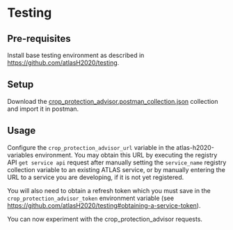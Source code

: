 
# Testing

## Pre-requisites
Install base testing environment as described in https://github.com/atlasH2020/testing.

## Setup
Download the [crop_protection_advisor.postman_collection.json](./crop_protection_advisor.postman_collection.json) collection and import it in postman.

## Usage
Configure the `crop_protection_advisor_url` variable in the atlas-h2020-variables environment. You may obtain this URL by executing the registry API `get service api` request after manually setting the `service_name` registry collection variable to an existing ATLAS service, or by manually entering the URL to a service you are developing, if it is not yet registered.

You will also need to obtain a refresh token which you must save in the `crop_protection_advisor_token` environment variable (see https://github.com/atlasH2020/testing#obtaining-a-service-token).

You can now experiment with the crop_protection_advisor requests.
